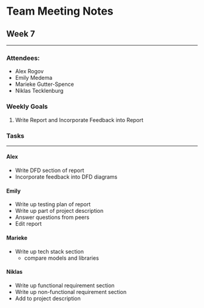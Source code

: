 # Team Meeting Notes
## Week 7
___
### Attendees:
- Alex Rogov
- Emily Medema
- Marieke Gutter-Spence
- Niklas Tecklenburg

### Weekly Goals
1. Write Report and Incorporate Feedback into Report


### Tasks
___
#### **Alex**
- Write DFD section of report
- Incorporate feedback into DFD diagrams

#### **Emily**
 - Write up testing plan of report
 - Write up part of project description
 - Answer questions from peers
 - Edit report

#### **Marieke**
 - Write up tech stack section
   - compare models and libraries

#### **Niklas**
 - Write up functional requirement section
 - Write up non-functional requirement section
 - Add to project description
